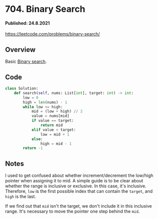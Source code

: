 # 704. Binary Search
#### Published: 24.8.2021

<https://leetcode.com/problems/binary-search/>

## Overview
Basic [Binary search](https://en.wikipedia.org/wiki/Binary_search_algorithm). 

## Code
```python
class Solution:
    def search(self, nums: List[int], target: int) -> int:
        low = 0
        high = len(nums) - 1
        while low <= high:
            mid = (low + high) // 2
            value = nums[mid]
            if value == target:
                return mid
            elif value < target:
                low = mid + 1
            else:
                high = mid - 1
        return -1
```

## Notes
I used to get confused about whether increment/decrement the low/high pointer when assigning it to mid. A simple guide is to be clear about whether the range is inclusive or exclusive. In this case, it's inclusive. Therefore, `low` is the first possible index that can contain the `target`, and `high` is the last. 

If we find out that `mid` isn't the target, we don't include it in this inclusive range. It's necessary to move the pointer one step behind the `mid`.
